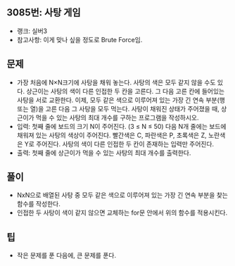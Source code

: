 <h2>3085번: 사탕 게임</h2>
<ul>
  <li>랭크: 실버3</li>
  <li>참고사항: 이게 맞나 싶을 정도로 Brute Force임.</li>
</ul>
<h2>문제</h2>
<ul>
  <li>가장 처음에 N×N크기에 사탕을 채워 놓는다. 사탕의 색은 모두 같지 않을 수도 있다. 상근이는 사탕의 색이 다른 인접한 두 칸을 고른다. 그 다음 고른 칸에 들어있는 사탕을 서로 교환한다. 이제, 모두 같은 색으로 이루어져 있는 가장 긴 연속 부분(행 또는 열)을 고른 다음 그 사탕을 모두 먹는다. 사탕이 채워진 상태가 주어졌을 때, 상근이가 먹을 수 있는 사탕의 최대 개수를 구하는 프로그램을 작성하시오.</li>
  <li>입력: 첫째 줄에 보드의 크기 N이 주어진다. (3 ≤ N ≤ 50) 다음 N개 줄에는 보드에 채워져 있는 사탕의 색상이 주어진다. 빨간색은 C, 파란색은 P, 초록색은 Z, 노란색은 Y로 주어진다. 사탕의 색이 다른 인접한 두 칸이 존재하는 입력만 주어진다.</li>
  <li>출력: 첫째 줄에 상근이가 먹을 수 있는 사탕의 최대 개수를 출력한다.</li>
</ul>
<h2>풀이</h2>
<ul>
  <li>NxN으로 배열된 사탕 중 모두 같은 색으로 이루어져 있는 가장 긴 연속 부분을 찾는 함수를 작성한다.</li>
  <li>인접한 두 사탕이 색이 같지 않으면 교체하는 for문 안에서 위의 함수를 적용시킨다.</li>
</ul>
<h2>팁</h2>
<ul>
  <li>작은 문제를 푼 다음에, 큰 문제를 푼다.</li>
</ul>
